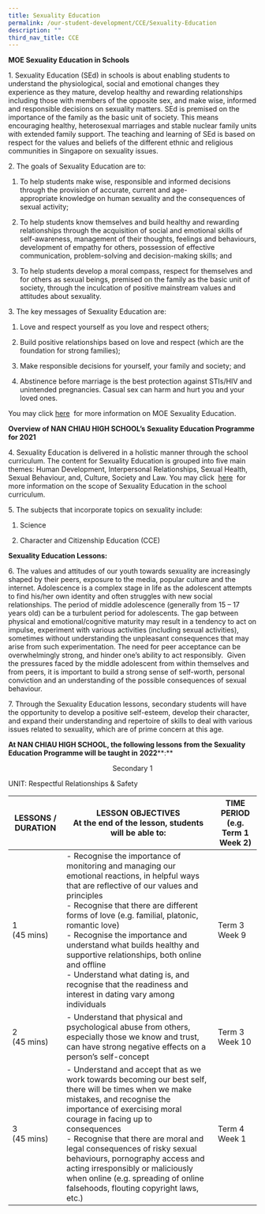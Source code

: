 ```yaml
---
title: Sexuality Education
permalink: /our-student-development/CCE/Sexuality-Education
description: ""
third_nav_title: CCE
---
```

**MOE Sexuality Education in Schools**

1\. Sexuality Education (SEd) in schools is about enabling students to understand the physiological, social and emotional changes they experience as they mature, develop healthy and rewarding relationships including those with members of the opposite sex, and make wise, informed and responsible decisions on sexuality matters. SEd is premised on the importance of the family as the basic unit of society. This means encouraging healthy, heterosexual marriages and stable nuclear family units with extended family support. The teaching and learning of SEd is based on respect for the values and beliefs of the different ethnic and religious communities in Singapore on sexuality issues.  

2\. The goals of Sexuality Education are to:

1.  To help students make wise, responsible and informed decisions through the provision of accurate, current and age-appropriate knowledge on human sexuality and the consequences of sexual activity;
    
2.  To help students know themselves and build healthy and rewarding relationships through the acquisition of social and emotional skills of self-awareness, management of their thoughts, feelings and behaviours, development of empathy for others, possession of effective communication, problem-solving and decision-making skills; and
    
3.  To help students develop a moral compass, respect for themselves and for others as sexual beings, premised on the family as the basic unit of society, through the inculcation of positive mainstream values and attitudes about sexuality. 
    

3\. The key messages of Sexuality Education are:

1.  Love and respect yourself as you love and respect others;
    
2.  Build positive relationships based on love and respect (which are the foundation for strong families);
    
3.  Make responsible decisions for yourself, your family and society; and
    
4.  Abstinence before marriage is the best protection against STIs/HIV and unintended pregnancies. Casual sex can harm and hurt you and your loved ones.
    

  

You may click [here](https://www.moe.gov.sg/education/programmes/social-and-emotional-learning/sexuality-education)  for more information on MOE Sexuality Education.

**Overview of NAN CHIAU HIGH SCHOOL’s Sexuality Education Programme for 2021**


4\. Sexuality Education is delivered in a holistic manner through the school curriculum. The content for Sexuality Education is grouped into five main themes: Human Development, Interpersonal Relationships, Sexual Health, Sexual Behaviour, and, Culture, Society and Law. You may click  [here](https://www.moe.gov.sg/education/programmes/social-and-emotional-learning/sexuality-education/scope-and-teaching-approach-of-sexuality-education-in-schools)  for more information on the scope of Sexuality Education in the school curriculum.  

  

5\. The subjects that incorporate topics on sexuality include: 

1.  Science 
    
2.  Character and Citizenship Education (CCE)
    

  

**Sexuality Education Lessons:**

6\. The values and attitudes of our youth towards sexuality are increasingly shaped by their peers, exposure to the media, popular culture and the internet. Adolescence is a complex stage in life as the adolescent attempts to find his/her own identity and often struggles with new social relationships. The period of middle adolescence (generally from 15 – 17 years old) can be a turbulent period for adolescents. The gap between physical and emotional/cognitive maturity may result in a tendency to act on impulse, experiment with various activities (including sexual activities), sometimes without understanding the unpleasant consequences that may arise from such experimentation. The need for peer acceptance can be overwhelmingly strong, and hinder one’s ability to act responsibly.  Given the pressures faced by the middle adolescent from within themselves and from peers, it is important to build a strong sense of self-worth, personal conviction and an understanding of the possible consequences of sexual behaviour.   

  

7\. Through the Sexuality Education lessons, secondary students will have the opportunity to develop a positive self-esteem, develop their character, and expand their understanding and repertoire of skills to deal with various issues related to sexuality, which are of prime concern at this age. 

**At NAN CHIAU HIGH SCHOOL, the following lessons from the Sexuality Education Programme will be taught in** **2022****:**

<center>
Secondary 1
</center>

UNIT: Respectful Relationships & Safety

| LESSONS / DURATION | LESSON OBJECTIVES<BR>At the end of the lesson, students will be able to: | TIME PERIOD<br>(e.g. Term 1 Week 2)
| -------- | -------- | -------- |
| 1<br>(45 mins)     | -   Recognise the importance of monitoring and managing our emotional reactions, in helpful ways that are reflective of our values and principles <br>-   Recognise that there are different forms of love (e.g. familial, platonic, romantic love) <br>-   Recognise the importance and understand what builds healthy and supportive relationships, both online and offline <br>-   Understand what dating is, and recognise that the readiness and interest in dating vary among individuals     | Term 3 Week 9     |
|2<br>(45 mins)|-   Understand that physical and psychological abuse from others, especially those we know and trust, can have strong negative effects on a person’s self-concept|Term 3 Week 10
|3<br>(45 mins)|-   Understand and accept that as we work towards becoming our best self, there will be times when we make mistakes, and recognise the importance of exercising moral courage in facing up to consequences <br>-   Recognise that there are moral and legal consequences of risky sexual behaviours, pornography access and acting irresponsibly or maliciously when online (e.g. spreading of online falsehoods, flouting copyright laws, etc.)|Term 4 Week 1

